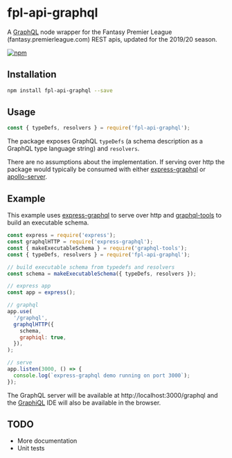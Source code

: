 # fpl-api-graphql

A [GraphQL](https://graphql.org/) node wrapper for the Fantasy Premier League (fantasy.premierleague.com) REST apis, updated for the 2019/20 season.

[![npm](https://img.shields.io/npm/v/fpl-api-graphql.svg)](https://www.npmjs.com/package/fpl-api-graphql)

## Installation

```bash
npm install fpl-api-graphql --save
```

## Usage

```js
const { typeDefs, resolvers } = require('fpl-api-graphql');
```

The package exposes GraphQL `typeDefs` (a schema description as a GraphQL type language string) and `resolvers`.

There are no assumptions about the implementation. If serving over http the package would typically be consumed with either [express-graphql](https://github.com/graphql/express-graphql) or [apollo-server](https://github.com/apollographql/apollo-server).

## Example

This example uses [express-graphql](https://github.com/graphql/express-graphql) to serve over http and [graphql-tools](https://github.com/apollographql/graphql-tools) to build an executable schema.

```js
const express = require('express');
const graphqlHTTP = require('express-graphql');
const { makeExecutableSchema } = require('graphql-tools');
const { typeDefs, resolvers } = require('fpl-api-graphql');

// build executable schema from typedefs and resolvers
const schema = makeExecutableSchema({ typeDefs, resolvers });

// express app
const app = express();

// graphql
app.use(
  '/graphql',
  graphqlHTTP({
    schema,
    graphiql: true,
  }),
);

// serve
app.listen(3000, () => {
  console.log(`express-graphql demo running on port 3000`);
});
```

The GraphQL server will be available at http://localhost:3000/graphql and the [GraphiQL](https://github.com/graphql/graphiql) IDE will also be available in the browser.

## TODO

- More documentation
- Unit tests
